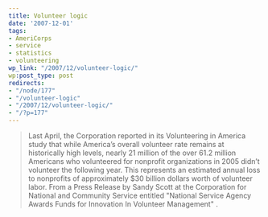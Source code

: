 ```yaml
---
title: Volunteer logic
date: '2007-12-01'
tags:
- AmeriCorps
- service
- statistics
- volunteering
wp_link: "/2007/12/volunteer-logic/"
wp:post_type: post
redirects:
- "/node/177"
- "/volunteer-logic"
- "/2007/12/volunteer-logic/"
- "/?p=177"
---
```


> Last April, the Corporation reported in its Volunteering in America study that while America’s overall volunteer rate remains at historically high levels, nearly 21 million of the over 61.2 million Americans who volunteered for nonprofit organizations in 2005 didn’t volunteer the following year. This represents an estimated annual loss to nonprofits of approximately $30 billion dollars worth of volunteer labor.
From a Press Release by Sandy Scott at the Corporation for National and Community Service entitled "National Service Agency Awards Funds for Innovation In Volunteer Management" .
